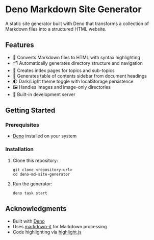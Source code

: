 # Deno Markdown Site Generator

A static site generator built with Deno that transforms a collection of Markdown files into a structured HTML website.

## Features

- 📝 Converts Markdown files to HTML with syntax highlighting
- 🗂️ Automatically generates directory structure and navigation
- 📑 Creates index pages for topics and sub-topics
- 🔗 Generates table of contents sidebar from document headings
- 🌓 Dark/Light theme toggle with localStorage persistence
- 🖼️ Handles images and image-only directories
- 🚀 Built-in development server

## Getting Started

### Prerequisites

- [Deno](https://deno.com/) installed on your system

### Installation

1. Clone this repository:
   ```
   git clone <repository-url>
   cd deno-md-site-generator
   ```
2. Run the generator:
   ```
   deno task start
   ```

## Acknowledgments

- Built with [Deno](https://deno.land/)
- Uses [markdown-it](https://github.com/markdown-it/markdown-it) for Markdown processing
- Code highlighting via [highlight.js](https://highlightjs.org/)